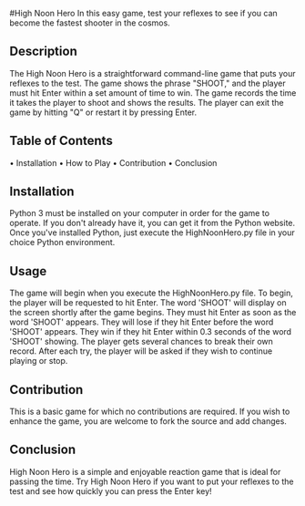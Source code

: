 #High Noon Hero
In this easy game, test your reflexes to see if you can become the fastest shooter in the cosmos.

## Description
The High Noon Hero is a straightforward command-line game that puts your reflexes to the test. The game shows the phrase "SHOOT," and the player must hit Enter within a set amount of time to win. The game records the time it takes the player to shoot and shows the results. The player can exit the game by hitting "Q" or restart it by pressing Enter.

## Table of Contents
•	Installation
•	How to Play
•	Contribution
•	Conclusion

## Installation
Python 3 must be installed on your computer in order for the game to operate. If you don't already have it, you can get it from the Python website.
Once you've installed Python, just execute the HighNoonHero.py file in your choice Python environment.

## Usage
The game will begin when you execute the HighNoonHero.py file. To begin, the player will be requested to hit Enter.
The word 'SHOOT' will display on the screen shortly after the game begins. They must hit Enter as soon as the word 'SHOOT' appears. They will lose if they hit Enter before the word 'SHOOT' appears. They win if they hit Enter within 0.3 seconds of the word 'SHOOT' showing.
The player gets several chances to break their own record. After each try, the player will be asked if they wish to continue playing or stop.

## Contribution
This is a basic game for which no contributions are required. If you wish to enhance the game, you are welcome to fork the source and add changes.

## Conclusion
High Noon Hero is a simple and enjoyable reaction game that is ideal for passing the time. Try High Noon Hero if you want to put your reflexes to the test and see how quickly you can press the Enter key!
